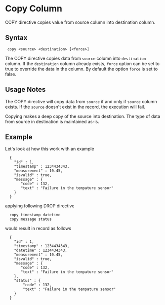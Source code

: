# Copy Column

COPY directive copies value from source column into destination column.

## Syntax

```
 copy <source> <destination> [<force>]
```

The COPY directive copies data from ```source``` column into ```destination``` column.
If the ```destination``` column already exists, ```force``` option can be set to true
to override the data in the column. By default the option ```force``` is set to false.


## Usage Notes

The COPY directive will copy data from ```source``` if and only if ```source``` column exists.
If the ```source``` doesn't exist in the record, the execution will fail.

Copying makes a deep copy of the source into destination. The type of data from source in destination is
maintained as-is.

## Example

Let's look at how this work with an example

```
  {
    "id" : 1,
    "timestamp" : 1234434343,
    "measurement" : 10.45,
    "isvalid" : true,
    "message" : {
       "code" : 132,
       "text" : "Failure in the tempature sensor"
    }
  }
```

applying following DROP directive

```
  copy timestamp datetime
  copy message status
```

would result in record as follows

```
  {
    "id" : 1,
    "timestamp" : 1234434343,
    "datetime" : 1234434343,
    "measurement" : 10.45,
    "isvalid" : true,
    "message" : {
       "code" : 132,
       "text" : "Failure in the tempature sensor"
    },
    "status" : {
        "code" : 132,
        "text" : "Failure in the tempature sensor"
    }
  }
```

